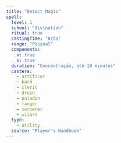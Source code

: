 ```yaml
---
title: "Detect Magic"
spell:
  level: 1
  school: "divination"
  ritual: true
  castingTime: "Ação"
  range: "Pessoal"
  components:
    v: true
    s: true
  duration: "Concentração, até 10 minutos"
  casters:
    - artificer
    - bard
    - cleric
    - druid
    - paladin
    - ranger
    - sorcerer
    - wizard
  type:
    - utility
  source: "Player's Handbook"
---
```

